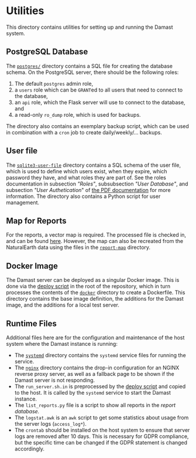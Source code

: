 # Utilities

This directory contains utilities for setting up and running the Damast system.


## PostgreSQL Database

The [`postgres/`](./postgres/) directory contains a SQL file for creating the database schema.
On the PostgreSQL server, there should be the following roles:

 1. The default `postgres` admin role,
 2. a `users` role which can be `GRANT`ed to all users that need to connect to the database,
 3. an `api` role, which the Flask server will use to connect to the database, and
 4. a read-only `ro_dump` role, which is used for backups.

The directory also contains an exemplary backup script, which can be used in combination with a `cron` job to create daily/weekly/... backups.


## User file

The [`sqlite3-user-file`](./sqlite3-user-file/) directory contains a SQL schema of the user file, which is used to define which users exist, when they expire, which password they have, and what roles they are part of.
See the roles documentation in subsection *"Roles"*, subsubsection *"User Database"*, and subsection *"User Authetication*" of [the PDF documentation](../documentation.pdf) for more information.
The directory also contains a Python script for user management.


## Map for Reports

For the reports, a vector map is required.
The processed file is checked in, and can be found [here](../damast/reporting/map-data/features.geo.json.gz).
However, the map can also be recreated from the NaturalEarth data using the files in the [`report-map`](./report-map/) directory.


## Docker Image

The Damast server can be deployed as a singular Docker image.
This is done via the [deploy script](../deploy.sh) in the root of the repository, which in turn processes the contents of the [`docker`](./docker/) directory to create a Dockerfile.
This directory contains the base image definition, the additions for the Damast image, and the additions for a local test server.


## Runtime Files

Additional files here are for the configuration and maintenance of the host system where the Damast instance is running:

 - The [`systemd`](./systemd/) directory contains the `systemd` service files for running the service.
 - The [`nginx`](./nginx/) directory contains the drop-in configuration for an NGINX reverse proxy server, as well as a fallback page to be shown if the Damast server is not responding.
 - The `run_server.sh.in` is preprocessed by the [deploy script](../deploy.sh) and copied to the host. It is called by the `systemd` service to start the Damast instance.
 - The `list_reports.py` file is a script to show all reports in the *report database.*
 - The `logstat.awk` is an `awk` script to get some statistics about usage from the server logs (`access_log*`).
 - The `crontab` should be installed on the host system to ensure that server logs are removed after 10 days. This is necessary for GDPR compliance, but the specific time can be changed if the GDPR statement is changed accordingly.
